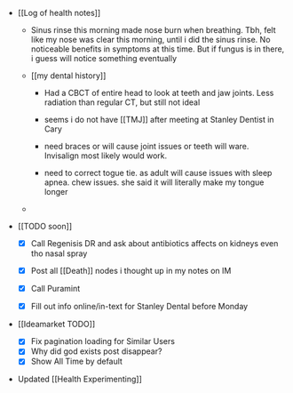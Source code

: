   * [[Log of health notes]]
    * Sinus rinse this morning made nose burn when breathing. Tbh, felt like my nose was clear this morning, until i did the sinus rinse. No noticeable benefits in symptoms at this time. But if fungus is in there, i guess will notice something eventually
    * [[my dental history]]
      * Had a CBCT of entire head to look at teeth and jaw joints. Less radiation than regular CT, but still not ideal
      * seems i do not have [[TMJ]] after meeting at Stanley Dentist in Cary
      * need braces or will cause joint issues or teeth will ware. Invisalign most likely would work. 

      * need to correct togue tie. as adult will cause issues with sleep apnea. chew issues. she said it will literally make my tongue longer 


    * 

  * [[TODO soon]]
    * [x] Call Regenisis DR and ask about antibiotics affects on kidneys even tho nasal spray
    * [x] Post all [[Death]] nodes i thought up in my notes on IM

    * [x] Call Puramint
    * [x] Fill out info online/in-text for Stanley Dental before Monday
  * [[Ideamarket TODO]]
    * [x] Fix pagination loading for Similar Users
    * [x] Why did god exists post disappear?
    * [x] Show All Time by default
  * Updated [[Health Experimenting]]
